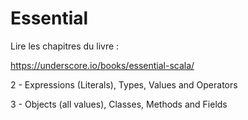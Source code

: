 # Essential

Lire les chapitres du livre :

https://underscore.io/books/essential-scala/

  2 - Expressions (Literals), Types, Values and Operators

  3 - Objects (all values), Classes, Methods and Fields




